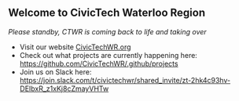 ## Welcome to CivicTech Waterloo Region

*Please standby, CTWR is coming back to life and taking over*

- Visit our website [CivicTechWR.org](https://civictechwr.org/)
- Check out what projects are currently happening here: https://github.com/CivicTechWR/.github/projects
- Join us on Slack here: https://join.slack.com/t/civictechwr/shared_invite/zt-2hk4c93hv-DEIbxR_z1xKj8cZmayVHTw 
